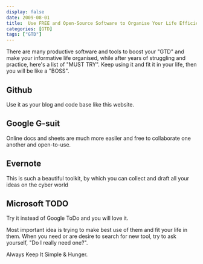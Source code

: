 ```yaml
---
display: false
date: 2009-08-01
title:  Use FREE and Open-Source Software to Organise Your Life Efficiently
categories: [GTD]
tags: ["GTD"]
---
```


There are many productive software and tools to boost your "GTD" and make your informative life organised, while after years of struggling and practice, here's a list of "MUST TRY". Keep using it and fit it in your life, then you will be like a "BOSS".

## Github
Use it as your blog and code base like this website.

## Google G-suit
Online docs and sheets are much more easiler and free to collaborate one another and open-to-use.

## Evernote
This is such a beautiful toolkit, by which you can collect and draft all your ideas on the cyber world

## Microsoft TODO
Try it instead of Google ToDo and you will love it.

Most important idea is trying to make best use of them and fit your life in them. When you need or are desire to search for new tool, try to ask yourself, "Do I really need one?". 

Always Keep It Simple & Hunger.
